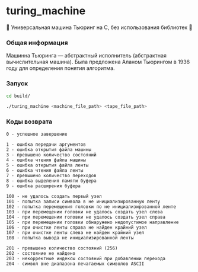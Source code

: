 # turing_machine
👾 Универсальная машина Тьюринг на C, без использования библиотек 👾
### Общая информация
Машинна Тьюринга — абстрактный исполнитель (абстрактная вычислительная машина). Была предложена Аланом Тьюрингом в 1936 году для определения понятия алгоритма.
### Запуск
```sh
cd build/
```
```sh
./turing_machine <machine_file_path> <tape_file_path>
```
### Коды возврата
~~~
0 - успешное завершение

1 - ошибка передачи аргументов
2 - ошибка открытия файла машины
3 - превышено количество состояний
4 - ошибка чтения файла машины
5 - ошибка открытия файла ленты
6 - ошибка чтения файла ленты
7 - превышено количество переходов
8 - ошибка выделения памяти буфера
9 - ошибка расширения буфера

100 - не удалось создать первый узел
101 - попытка записи символа в не инициализированную ленту
102 - попытка перемещения головки по не инициализированной ленте
103 - при перемещении головки не удалось создать узел слева
104 - при перемещении головки не удалось создать узел справа
105 - при перемещении головки обнаружено недопустимое направление
106 - при очистке ленты справа не найден крайний узел
107 - при очистке ленты слева не найден крайний узел
108 - попытка вывода не инициализированной ленты

201 - превышено количество состояний (256)
202 - состояние не найдено
203 - некорректные индексы состояний при добавлении перехода
204 - символ вне диапазона печатаемых символов ASCII
~~~
